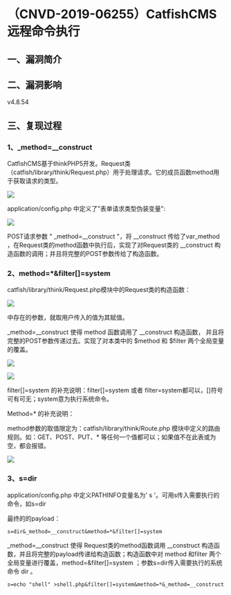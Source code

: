 （CNVD-2019-06255）CatfishCMS远程命令执行
=========================================

一、漏洞简介
------------

二、漏洞影响
------------

v4.8.54

三、复现过程
------------

### 1、\_method=\_\_construct

CatfishCMS基于thinkPHP5开发。Request类（catfish/library/think/Request.php）用于处理请求。它的成员函数method用于获取请求的类型。

![](./resource/(CNVD-2019-06255)CatfishCMS远程命令执行/media/rId25.png)

application/config.php 中定义了"表单请求类型伪装变量":

![](./resource/(CNVD-2019-06255)CatfishCMS远程命令执行/media/rId26.png)

POST请求参数 " \_method=\_\_construct "，将 \_\_construct
传给了var\_method ，在Request类的method函数中执行后，实现了对Request类的
\_\_construct 构造函数的调用；并且将完整的POST参数传给了构造函数。

### 2、method=\*&filter\[\]=system

catfish/library/think/Request.php模块中的Request类的构造函数：

![](./resource/(CNVD-2019-06255)CatfishCMS远程命令执行/media/rId28.png)

中存在的参数，就取用户传入的值为其赋值。

\_method=\_\_construct 使得 method 函数调用了 \_\_construct 构造函数，
并且将完整的POST参数传递过去。实现了对本类中的 \$method 和 \$filter
两个全局变量的覆盖。

![](./resource/(CNVD-2019-06255)CatfishCMS远程命令执行/media/rId29.png)

![](./resource/(CNVD-2019-06255)CatfishCMS远程命令执行/media/rId30.png)

filter\[\]=system 的补充说明：filter\[\]=system 或者
filter=system都可以，\[\]符号可有可无；system意为执行系统命令。

Method=\* 的补充说明：

method参数的取值限定为：catfish/library/think/Route.php
模块中定义的路由规则。如：GET、POST、PUT、\*
等任何一个值都可以；如果值不在此表或为空，都会报错。

![](./resource/(CNVD-2019-06255)CatfishCMS远程命令执行/media/rId31.png)

### 3、s=dir

application/config.php 中定义PATHINFO变量名为' s
'。可用s传入需要执行的命令，如s=dir

最终的的payload：

    s=dir&_method=__construct&method=*&filter[]=system

\_method=\_\_construct 使得 Request类的method函数调用 \_\_construct
构造函数，并且将完整的payload传递给构造函数；构造函数中对 method
和filter 两个全局变量进行覆盖，method=&filter\[\]=system
；参数s=dir传入需要执行的系统命令 dir 。

    s=echo "shell" >shell.php&filter[]=system&method=*&_method=__construct
